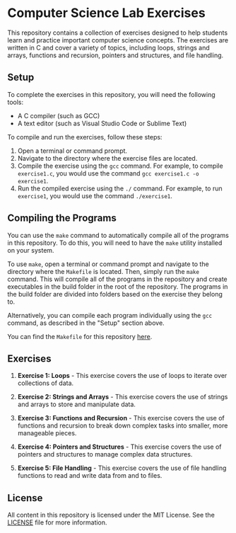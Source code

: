 # Computer Science Lab Exercises

This repository contains a collection of exercises designed to help students learn and practice important computer science concepts. The exercises are written in C and cover a variety of topics, including loops, strings and arrays, functions and recursion, pointers and structures, and file handling.

## Setup

To complete the exercises in this repository, you will need the following tools:

- A C compiler (such as GCC)
- A text editor (such as Visual Studio Code or Sublime Text)

To compile and run the exercises, follow these steps:

1. Open a terminal or command prompt.
2. Navigate to the directory where the exercise files are located.
3. Compile the exercise using the `gcc` command. For example, to compile `exercise1.c`, you would use the command `gcc exercise1.c -o exercise1`.
4. Run the compiled exercise using the `./` command. For example, to run `exercise1`, you would use the command `./exercise1`.

## Compiling the Programs

You can use the `make` command to automatically compile all of the programs in this repository. To do this, you will need to have the `make` utility installed on your system.

To use `make`, open a terminal or command prompt and navigate to the directory where the `Makefile` is located. Then, simply run the `make` command. This will compile all of the programs in the repository and create executables in the build folder in the root of the repository. The programs in the build folder are divided into folders based on the exercise they belong to.

Alternatively, you can compile each program individually using the `gcc` command, as described in the "Setup" section above.

You can find the `Makefile` for this repository [here](Makefile).


## Exercises

1. **Exercise 1: Loops** - This exercise covers the use of loops to iterate over collections of data.

2. **Exercise 2: Strings and Arrays** - This exercise covers the use of strings and arrays to store and manipulate data.

3. **Exercise 3: Functions and Recursion** - This exercise covers the use of functions and recursion to break down complex tasks into smaller, more manageable pieces.

4. **Exercise 4: Pointers and Structures** - This exercise covers the use of pointers and structures to manage complex data structures.

5. **Exercise 5: File Handling** - This exercise covers the use of file handling functions to read and write data from and to files.

## License

All content in this repository is licensed under the MIT License. See the [LICENSE](LICENSE) file for more information.
